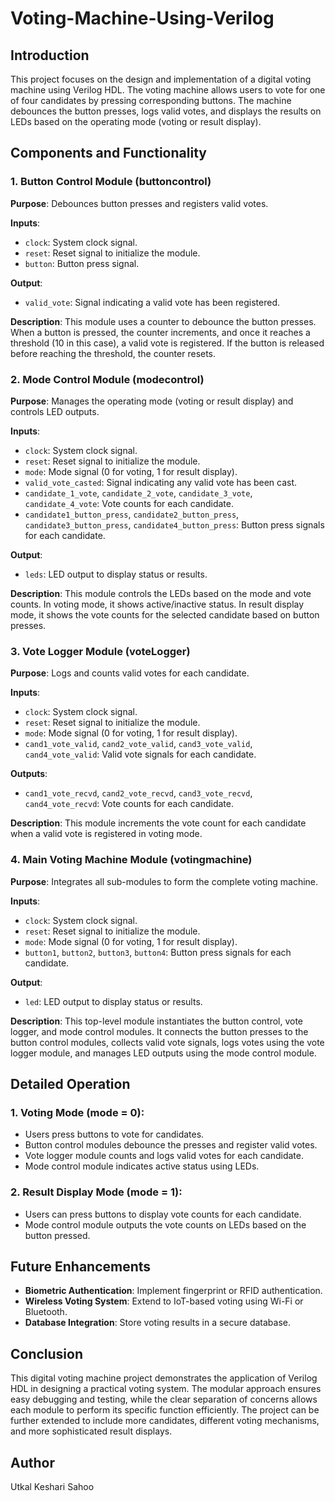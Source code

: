 # Voting-Machine-Using-Verilog

## Introduction
This project focuses on the design and implementation of a digital voting machine using Verilog HDL. The voting machine allows users to vote for one of four candidates by pressing corresponding buttons. The machine debounces the button presses, logs valid votes, and displays the results on LEDs based on the operating mode (voting or result display).

## Components and Functionality
### 1. Button Control Module (buttoncontrol)
**Purpose**: Debounces button presses and registers valid votes.

**Inputs**:
- `clock`: System clock signal.
- `reset`: Reset signal to initialize the module.
- `button`: Button press signal.

**Output**:
- `valid_vote`: Signal indicating a valid vote has been registered.

**Description**: This module uses a counter to debounce the button presses. When a button is pressed, the counter increments, and once it reaches a threshold (10 in this case), a valid vote is registered. If the button is released before reaching the threshold, the counter resets.

### 2. Mode Control Module (modecontrol)
**Purpose**: Manages the operating mode (voting or result display) and controls LED outputs.

**Inputs**:
- `clock`: System clock signal.
- `reset`: Reset signal to initialize the module.
- `mode`: Mode signal (0 for voting, 1 for result display).
- `valid_vote_casted`: Signal indicating any valid vote has been cast.
- `candidate_1_vote`, `candidate_2_vote`, `candidate_3_vote`, `candidate_4_vote`: Vote counts for each candidate.
- `candidate1_button_press`, `candidate2_button_press`, `candidate3_button_press`, `candidate4_button_press`: Button press signals for each candidate.

**Output**:
- `leds`: LED output to display status or results.

**Description**: This module controls the LEDs based on the mode and vote counts. In voting mode, it shows active/inactive status. In result display mode, it shows the vote counts for the selected candidate based on button presses.

### 3. Vote Logger Module (voteLogger)
**Purpose**: Logs and counts valid votes for each candidate.

**Inputs**:
- `clock`: System clock signal.
- `reset`: Reset signal to initialize the module.
- `mode`: Mode signal (0 for voting, 1 for result display).
- `cand1_vote_valid`, `cand2_vote_valid`, `cand3_vote_valid`, `cand4_vote_valid`: Valid vote signals for each candidate.

**Outputs**:
- `cand1_vote_recvd`, `cand2_vote_recvd`, `cand3_vote_recvd`, `cand4_vote_recvd`: Vote counts for each candidate.

**Description**: This module increments the vote count for each candidate when a valid vote is registered in voting mode.

### 4. Main Voting Machine Module (votingmachine)
**Purpose**: Integrates all sub-modules to form the complete voting machine.

**Inputs**:
- `clock`: System clock signal.
- `reset`: Reset signal to initialize the module.
- `mode`: Mode signal (0 for voting, 1 for result display).
- `button1`, `button2`, `button3`, `button4`: Button press signals for each candidate.

**Output**:
- `led`: LED output to display status or results.

**Description**: This top-level module instantiates the button control, vote logger, and mode control modules. It connects the button presses to the button control modules, collects valid vote signals, logs votes using the vote logger module, and manages LED outputs using the mode control module.

## Detailed Operation
### 1. Voting Mode (mode = 0):
- Users press buttons to vote for candidates.
- Button control modules debounce the presses and register valid votes.
- Vote logger module counts and logs valid votes for each candidate.
- Mode control module indicates active status using LEDs.

### 2. Result Display Mode (mode = 1):
- Users can press buttons to display vote counts for each candidate.
- Mode control module outputs the vote counts on LEDs based on the button pressed.

## Future Enhancements
- **Biometric Authentication**: Implement fingerprint or RFID authentication.
- **Wireless Voting System**: Extend to IoT-based voting using Wi-Fi or Bluetooth.
- **Database Integration**: Store voting results in a secure database.

## Conclusion
This digital voting machine project demonstrates the application of Verilog HDL in designing a practical voting system. The modular approach ensures easy debugging and testing, while the clear separation of concerns allows each module to perform its specific function efficiently. The project can be further extended to include more candidates, different voting mechanisms, and more sophisticated result displays.

## Author
Utkal Keshari Sahoo



